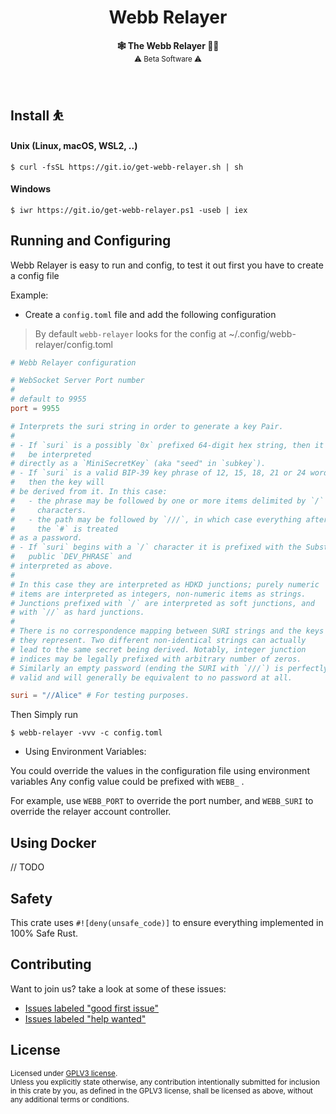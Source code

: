 <h1 align="center">Webb Relayer</h1>

<p align="center">
    <strong>🕸️  The Webb Relayer  🧑‍✈️</strong>
    <br />
    <sub> ⚠️ Beta Software ⚠️ </sub>
</p>

<br />

## Install ⛹️

#### Unix (Linux, macOS, WSL2, ..)

```
$ curl -fsSL https://git.io/get-webb-relayer.sh | sh
```

#### Windows

```
$ iwr https://git.io/get-webb-relayer.ps1 -useb | iex
```




## Running and Configuring

Webb Relayer is easy to run and config, to test it out first you have to create a config file

Example:

* Create a `config.toml` file and add the following configuration

> By default `webb-relayer` looks for the config at ~/.config/webb-relayer/config.toml

```toml
# Webb Relayer configuration

# WebSocket Server Port number
#
# default to 9955
port = 9955

# Interprets the suri string in order to generate a key Pair.
#
# - If `suri` is a possibly `0x` prefixed 64-digit hex string, then it will
#   be interpreted
# directly as a `MiniSecretKey` (aka "seed" in `subkey`).
# - If `suri` is a valid BIP-39 key phrase of 12, 15, 18, 21 or 24 words,
#   then the key will
# be derived from it. In this case:
#   - the phrase may be followed by one or more items delimited by `/`
#     characters.
#   - the path may be followed by `///`, in which case everything after
#     the `#` is treated
# as a password.
# - If `suri` begins with a `/` character it is prefixed with the Substrate
#   public `DEV_PHRASE` and
# interpreted as above.
#
# In this case they are interpreted as HDKD junctions; purely numeric
# items are interpreted as integers, non-numeric items as strings.
# Junctions prefixed with `/` are interpreted as soft junctions, and
# with `//` as hard junctions.
#
# There is no correspondence mapping between SURI strings and the keys
# they represent. Two different non-identical strings can actually
# lead to the same secret being derived. Notably, integer junction
# indices may be legally prefixed with arbitrary number of zeros.
# Similarly an empty password (ending the SURI with `///`) is perfectly
# valid and will generally be equivalent to no password at all.

suri = "//Alice" # For testing purposes.
```

Then Simply run

```
$ webb-relayer -vvv -c config.toml
```

* Using Environment Variables:

You could override the values in the configuration file using environment variables
Any config value could be prefixed with `WEBB_` .

For example, use `WEBB_PORT` to override the port number, and `WEBB_SURI` to override the relayer account controller.


## Using Docker

// TODO

## Safety

This crate uses `#![deny(unsafe_code)]` to ensure everything implemented in
100% Safe Rust.

## Contributing

Want to join us? take a look at some of these issues:

- [Issues labeled "good first issue"][good-first-issue]
- [Issues labeled "help wanted"][help-wanted]

[good-first-issue]: https://github.com/webb-tools/relayer/labels/good%20first%20issue
[help-wanted]: https://github.com/webb-tools/relayer/labels/help%20wanted

## License

<sup>
Licensed under <a href="LICENSE">GPLV3 license</a>.
</sup>

<br/>

<sub>
Unless you explicitly state otherwise, any contribution intentionally submitted
for inclusion in this crate by you, as defined in the GPLV3 license, shall
be licensed as above, without any additional terms or conditions.
</sub>

